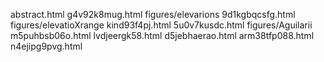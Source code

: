 abstract.html
g4v92k8mug.html
figures/elevarions
9d1kgbqcsfg.html
figures/elevatioXrange
kind93f4pj.html
5u0v7kusdc.html
figures/Aguilarii
m5puhbsb06o.html
lvdjeergk58.html
d5jebhaerao.html
arm38tfp088.html
n4ejipg9pvg.html